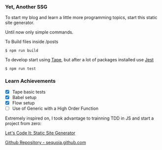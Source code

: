 ### Yet, Another SSG

To start my blog and learn a little more programming topics, start this static site generator.

Until now only simple commands.

To Build files inside /posts
```
$ npm run build
```

To develop start using [Tape](https://github.com/substack/tape), but after a lot of packages installed use [Jest](https://github.com/facebook/jest)
```
$ npm run test 
```

### Learn Achievements

* [x] Tape basic tests 
* [x] Babel setup
* [x] Flow setup 
* [ ] Use of Generic with a High Order Function 

Extremely inspired on, I took advantage to trainning TDD in JS and start a project from zero:

[Let's Code It: Static Site Generator
](https://sequoia.makes.software/lets-code-it-static-site-generator/)

[Github Repository - sequoia.github.com](https://github.com/Sequoia/sequoia.github.com)

